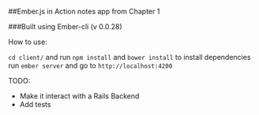 ##Ember.js in Action notes app from Chapter 1

###Built using Ember-cli (v 0.0.28)

How to use:

`cd client/` and run `npm install` and `bower install` to install dependencies
run `ember server` and go to `http://localhost:4200`

TODO:

- Make it interact with a Rails Backend
- Add tests
